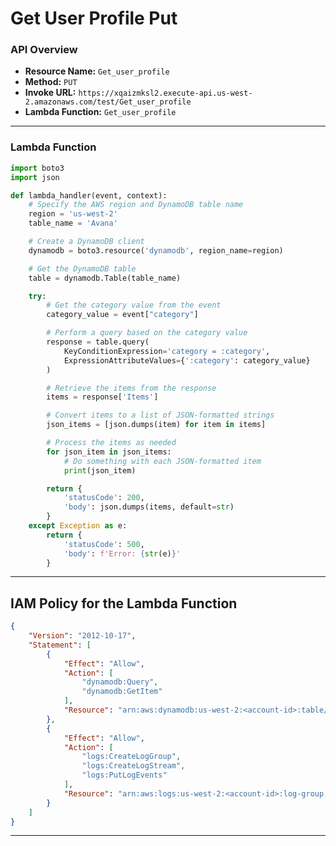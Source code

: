 # Get User Profile Put

### API Overview
- **Resource Name:** `Get_user_profile`
- **Method:** `PUT`
- **Invoke URL:** `https://xqaizmksl2.execute-api.us-west-2.amazonaws.com/test/Get_user_profile`
- **Lambda Function:** `Get_user_profile`

---


### Lambda Function
```python
import boto3
import json

def lambda_handler(event, context):
    # Specify the AWS region and DynamoDB table name
    region = 'us-west-2'
    table_name = 'Avana'

    # Create a DynamoDB client
    dynamodb = boto3.resource('dynamodb', region_name=region)

    # Get the DynamoDB table
    table = dynamodb.Table(table_name)

    try:
        # Get the category value from the event
        category_value = event["category"]

        # Perform a query based on the category value
        response = table.query(
            KeyConditionExpression='category = :category',
            ExpressionAttributeValues={':category': category_value}
        )

        # Retrieve the items from the response
        items = response['Items']

        # Convert items to a list of JSON-formatted strings
        json_items = [json.dumps(item) for item in items]

        # Process the items as needed
        for json_item in json_items:
            # Do something with each JSON-formatted item
            print(json_item)

        return {
            'statusCode': 200,
            'body': json.dumps(items, default=str)
        }
    except Exception as e:
        return {
            'statusCode': 500,
            'body': f'Error: {str(e)}'
        }


```


---

## IAM Policy for the Lambda Function

```json
{
    "Version": "2012-10-17",
    "Statement": [
        {
            "Effect": "Allow",
            "Action": [
                "dynamodb:Query",
                "dynamodb:GetItem"
            ],
            "Resource": "arn:aws:dynamodb:us-west-2:<account-id>:table/Avana"
        },
        {
            "Effect": "Allow",
            "Action": [
                "logs:CreateLogGroup",
                "logs:CreateLogStream",
                "logs:PutLogEvents"
            ],
            "Resource": "arn:aws:logs:us-west-2:<account-id>:log-group:/aws/lambda/*"
        }
    ]
}

```
---

